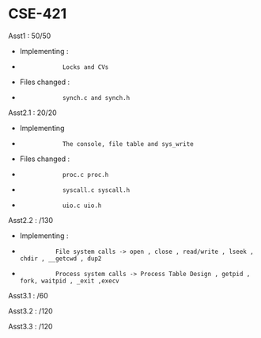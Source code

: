 # CSE-421
Asst1 : 50/50
- Implementing :
-                 Locks and CVs
- Files changed : 
-                 synch.c and synch.h


Asst2.1 : 20/20
- Implementing 
-                 The console, file table and sys_write 
- Files changed : 
-                 proc.c proc.h
-                 syscall.c syscall.h
-                 uio.c uio.h

Asst2.2 : /130
- Implementing :
-               File system calls -> open , close , read/write , lseek , chdir , __getcwd , dup2
-               Process system calls -> Process Table Design , getpid , fork, waitpid , _exit ,execv

Asst3.1 : /60

Asst3.2 : /120

Asst3.3 : /120
